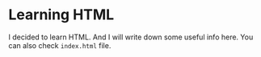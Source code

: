 # Learning HTML
I decided to learn HTML. And I will write down some useful info here. You can also check `index.html` file.